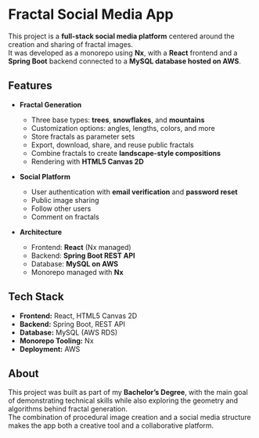 # Fractal Social Media App

This project is a **full-stack social media platform** centered around the creation and sharing of fractal images.  
It was developed as a monorepo using **Nx**, with a **React** frontend and a **Spring Boot** backend connected to a **MySQL database hosted on AWS**.

## Features

- **Fractal Generation**
  - Three base types: **trees**, **snowflakes**, and **mountains**
  - Customization options: angles, lengths, colors, and more
  - Store fractals as parameter sets
  - Export, download, share, and reuse public fractals
  - Combine fractals to create **landscape-style compositions**
  - Rendering with **HTML5 Canvas 2D**

- **Social Platform**
  - User authentication with **email verification** and **password reset**
  - Public image sharing
  - Follow other users
  - Comment on fractals

- **Architecture**
  - Frontend: **React** (Nx managed)
  - Backend: **Spring Boot REST API**
  - Database: **MySQL on AWS**
  - Monorepo managed with **Nx**

## Tech Stack

- **Frontend:** React, HTML5 Canvas 2D
- **Backend:** Spring Boot, REST API
- **Database:** MySQL (AWS RDS)
- **Monorepo Tooling:** Nx
- **Deployment:** AWS

## About

This project was built as part of my **Bachelor’s Degree**, with the main goal of demonstrating technical skills while also exploring the geometry and algorithms behind fractal generation.  
The combination of procedural image creation and a social media structure makes the app both a creative tool and a collaborative platform.

